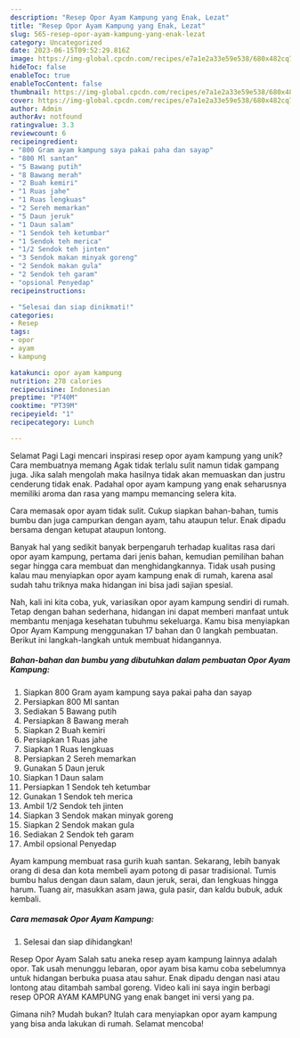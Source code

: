 ```yaml
---
description: "Resep Opor Ayam Kampung yang Enak, Lezat"
title: "Resep Opor Ayam Kampung yang Enak, Lezat"
slug: 565-resep-opor-ayam-kampung-yang-enak-lezat
category: Uncategorized
date: 2023-06-15T09:52:29.816Z
image: https://img-global.cpcdn.com/recipes/e7a1e2a33e59e538/680x482cq70/opor-ayam-kampung-foto-resep-utama.jpg
hideToc: false
enableToc: true
enableTocContent: false
thumbnail: https://img-global.cpcdn.com/recipes/e7a1e2a33e59e538/680x482cq70/opor-ayam-kampung-foto-resep-utama.jpg
cover: https://img-global.cpcdn.com/recipes/e7a1e2a33e59e538/680x482cq70/opor-ayam-kampung-foto-resep-utama.jpg
author: Admin
authorAv: notfound
ratingvalue: 3.3
reviewcount: 6
recipeingredient:
- "800 Gram ayam kampung saya pakai paha dan sayap"
- "800 Ml santan"
- "5 Bawang putih"
- "8 Bawang merah"
- "2 Buah kemiri"
- "1 Ruas jahe"
- "1 Ruas lengkuas"
- "2 Sereh memarkan"
- "5 Daun jeruk"
- "1 Daun salam"
- "1 Sendok teh ketumbar"
- "1 Sendok teh merica"
- "1/2 Sendok teh jinten"
- "3 Sendok makan minyak goreng"
- "2 Sendok makan gula"
- "2 Sendok teh garam"
- "opsional Penyedap"
recipeinstructions:

- "Selesai dan siap dinikmati!"
categories:
- Resep
tags:
- opor
- ayam
- kampung

katakunci: opor ayam kampung 
nutrition: 278 calories
recipecuisine: Indonesian
preptime: "PT40M"
cooktime: "PT39M"
recipeyield: "1"
recipecategory: Lunch

---
```



Selamat Pagi Lagi mencari inspirasi resep opor ayam kampung yang unik? Cara membuatnya memang Agak tidak terlalu sulit namun tidak gampang juga. Jika salah mengolah maka hasilnya tidak akan memuaskan dan justru cenderung tidak enak. Padahal opor ayam kampung yang enak seharusnya memiliki aroma dan rasa yang mampu memancing selera kita.


Cara memasak opor ayam tidak sulit. Cukup siapkan bahan-bahan, tumis bumbu dan juga campurkan dengan ayam, tahu ataupun telur. Enak dipadu bersama dengan ketupat ataupun lontong.

Banyak hal yang sedikit banyak berpengaruh terhadap kualitas rasa dari opor ayam kampung, pertama dari jenis bahan, kemudian pemilihan bahan segar hingga cara membuat dan menghidangkannya. Tidak usah pusing kalau mau menyiapkan opor ayam kampung enak di rumah, karena asal sudah tahu triknya maka hidangan ini bisa jadi sajian spesial.


Nah, kali ini kita coba, yuk, variasikan opor ayam kampung sendiri di rumah. Tetap dengan bahan sederhana, hidangan ini dapat memberi manfaat untuk membantu menjaga kesehatan tubuhmu sekeluarga. Kamu bisa menyiapkan Opor Ayam Kampung menggunakan 17 bahan dan 0 langkah pembuatan. Berikut ini langkah-langkah untuk membuat hidangannya.

<!--inarticleads1-->

##### Bahan-bahan dan bumbu yang dibutuhkan dalam pembuatan Opor Ayam Kampung:

1. Siapkan 800 Gram ayam kampung saya pakai paha dan sayap
1. Persiapkan 800 Ml santan
1. Sediakan 5 Bawang putih
1. Persiapkan 8 Bawang merah
1. Siapkan 2 Buah kemiri
1. Persiapkan 1 Ruas jahe
1. Siapkan 1 Ruas lengkuas
1. Persiapkan 2 Sereh memarkan
1. Gunakan 5 Daun jeruk
1. Siapkan 1 Daun salam
1. Persiapkan 1 Sendok teh ketumbar
1. Gunakan 1 Sendok teh merica
1. Ambil 1/2 Sendok teh jinten
1. Siapkan 3 Sendok makan minyak goreng
1. Siapkan 2 Sendok makan gula
1. Sediakan 2 Sendok teh garam
1. Ambil opsional Penyedap


Ayam kampung membuat rasa gurih kuah santan. Sekarang, lebih banyak orang di desa dan kota membeli ayam potong di pasar tradisional. Tumis bumbu halus dengan daun salam, daun jeruk, serai, dan lengkuas hingga harum. Tuang air, masukkan asam jawa, gula pasir, dan kaldu bubuk, aduk kembali. 

<!--inarticleads2-->

##### Cara memasak Opor Ayam Kampung:


1. Selesai dan siap dihidangkan!

Resep Opor Ayam Salah satu aneka resep ayam kampung lainnya adalah opor. Tak usah menunggu lebaran, opor ayam bisa kamu coba sebelumnya untuk hidangan berbuka puasa atau sahur. Enak dipadu dengan nasi atau lontong atau ditambah sambal goreng. Video kali ini saya ingin berbagi resep OPOR AYAM KAMPUNG yang enak banget ini versi yang pa. 

Gimana nih? Mudah bukan? Itulah cara menyiapkan opor ayam kampung yang bisa anda lakukan di rumah. Selamat mencoba!
